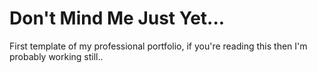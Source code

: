 # Don't Mind Me Just Yet...
First template of my professional portfolio, if you're reading this then I'm probably working still..
